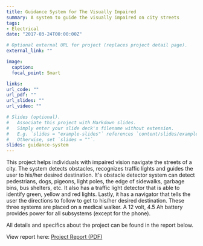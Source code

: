 ```yaml
---
title: Guidance System for The Visually Impaired
summary: A system to guide the visually impaired on city streets
tags:
- Electrical
date: "2017-03-24T00:00:00Z"

# Optional external URL for project (replaces project detail page).
external_link: ""

image:
  caption:
  focal_point: Smart

links:
url_code: ""
url_pdf: ""
url_slides: ""
url_video: ""

# Slides (optional).
#   Associate this project with Markdown slides.
#   Simply enter your slide deck's filename without extension.
#   E.g. `slides = "example-slides"` references `content/slides/example-slides.md`.
#   Otherwise, set `slides = ""`.
slides: guidance-system
---
```


This project helps individuals with impaired vision navigate the streets of a city. The system detects obstacles, recognizes traffic lights and guides the user to his/her desired destination. It's obstacle detector system can detect pedestrians, dogs, pigeons, light poles, the edge of sidewalks, garbage bins, bus shelters, etc. It also has a traffic light detector that is able to identify green, yellow and red lights. Lastly, it has a navigator that tells the user the directions to follow to get to his/her desired destination. These three systems are placed on a medical walker. A 12 volt, 4.5 Ah battery provides power for all subsystems (except for the phone).

All details and specifics about the project can be found in the report below.

View report here: [Project Report (PDF)](https://www.dropbox.com/s/iz05q796kycag6p/Draft%20Final%20Report%20.pdf?dl=0)